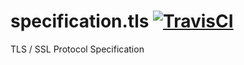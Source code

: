 specification.tls [![TravisCI](https://travis-ci.org/k3po/specification.tls.svg?branch=develop)](https://travis-ci.org/k3po/specification.tls)
=================

TLS / SSL Protocol Specification
